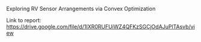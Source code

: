 Exploring RV Sensor Arrangements via Convex Optimization

Link to report: https://drive.google.com/file/d/1IXR0RUFUiWZ4QFKzSGCjOdAJuPlTAsvb/view
